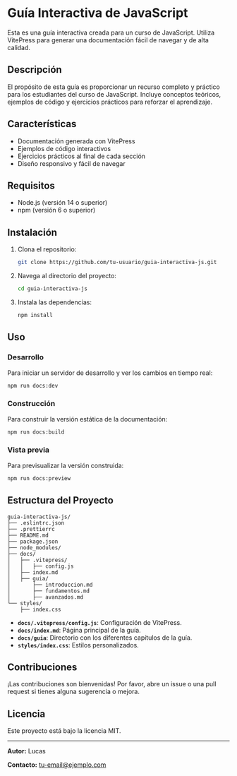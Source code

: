 # Guía Interactiva de JavaScript

Esta es una guía interactiva creada para un curso de JavaScript. Utiliza VitePress para generar una documentación fácil de navegar y de alta calidad.

## Descripción

El propósito de esta guía es proporcionar un recurso completo y práctico para los estudiantes del curso de JavaScript. Incluye conceptos teóricos, ejemplos de código y ejercicios prácticos para reforzar el aprendizaje.

## Características

- Documentación generada con VitePress
- Ejemplos de código interactivos
- Ejercicios prácticos al final de cada sección
- Diseño responsivo y fácil de navegar

## Requisitos

- Node.js (versión 14 o superior)
- npm (versión 6 o superior)

## Instalación

1. Clona el repositorio:

   ```bash
   git clone https://github.com/tu-usuario/guia-interactiva-js.git
   ```

2. Navega al directorio del proyecto:

   ```bash
   cd guia-interactiva-js
   ```

3. Instala las dependencias:
   ```bash
   npm install
   ```

## Uso

### Desarrollo

Para iniciar un servidor de desarrollo y ver los cambios en tiempo real:

```bash
npm run docs:dev
```

### Construcción

Para construir la versión estática de la documentación:

```bash
npm run docs:build
```

### Vista previa

Para previsualizar la versión construida:

```bash
npm run docs:preview
```

## Estructura del Proyecto

```plaintext
guia-interactiva-js/
├── .eslintrc.json
├── .prettierrc
├── README.md
├── package.json
├── node_modules/
├── docs/
│   ├── .vitepress/
│   │   ├── config.js
│   ├── index.md
│   ├── guia/
│       ├── introduccion.md
│       ├── fundamentos.md
│       ├── avanzados.md
└── styles/
    ├── index.css
```

- **`docs/.vitepress/config.js`**: Configuración de VitePress.
- **`docs/index.md`**: Página principal de la guía.
- **`docs/guia`**: Directorio con los diferentes capítulos de la guía.
- **`styles/index.css`**: Estilos personalizados.

## Contribuciones

¡Las contribuciones son bienvenidas! Por favor, abre un issue o una pull request si tienes alguna sugerencia o mejora.

## Licencia

Este proyecto está bajo la licencia MIT.

---

**Autor:** Lucas

**Contacto:** [tu-email@ejemplo.com](mailto:tu-email@ejemplo.com)
